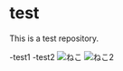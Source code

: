 # test
This is a test repository.

-test1
-test2
![ねこ](http://psnews.jp/cat/uploads/2015/08/8089e50294910c6cb163e5cb54ad137b7.jpg "ねこ")
![ねこ2](neko.jpg "ねこ2")
